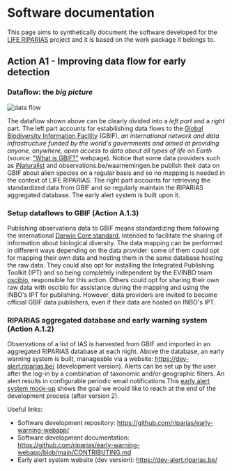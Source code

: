 # Software documentation

This page aims to synthetically document the software developed for the [LIFE RIPARIAS](https://www.riparias.be/) project and it is based on the work package it belongs to.

## Action A1 - Improving data flow for early detection

### Dataflow: the _big picture_

![data flow](https://user-images.githubusercontent.com/33662631/146169367-d271bf3a-edd5-4c2f-a371-2ab7587a3c9a.png)

The dataflow shown above can be clearly divided into a _left part_ and a _right_ part. The left part accounts for estabilishing data flows to the [Global Biodiversity Information Facility](https://www.gbif.org/) (GBIF), _an international network and data infrastructure funded by the world's governments and aimed at providing anyone, anywhere, open access to data about all types of life on Earth_ (source: ["What is GBIF?"](https://www.gbif.org/what-is-gbif) webpage). Notice that some data providers such as [iNaturalist](https://inaturalist.org/) and observations.be/waarnemingen.be publish their data on GBIF about alien species on a regular basis and so no mapping is needed in the context of LIFE RIPARIAS. The right part accounts for retrieving the standardized data from GBIF and so regularly maintain the RIPARIAS aggregated database. The early alert system is built upon it.

### Setup dataflows to GBIF (Action A.1.3)

Publishing observations data to GBIF means standardizing them following the international [Darwin Core standard](https://dwc.tdwg.org/), intended to facilitate the sharing of information about biological diversity. The data mapping can be performed in different ways depending on the data provider: some of them could opt for mapping their own data and hosting them in the same database hosting the raw data. They could also opt for installing the Integrated Publishing Toolkit (IPT) and so being completely independent by the EVINBO team [oscibio](https://oscibio.inbo.be/), responsible for this action. Others could opt for sharing their own raw data with oscibio for assistance during the mapping and using the INBO's IPT for publishing. However, data providers are invited to become official GBIF data publishers, even if their data are hosted on INBO's IPT.

### RIPARIAS aggregated database and early warning system (Action A.1.2)

Observations of a list of IAS is harvested from GBIF and imported in an aggregated RIPARIAS database at each night. Above the database, an early warning system is built, manageable via a website: https://dev-alert.riparias.be/ (development version). Alerts can be set up by the user after the log-in by a combination of taxonomic and/or geographic filters. An alert results in configurable periodic email notifications.This [early alert system mock-up](https://docs.google.com/presentation/d/1axpzA7atQgIpoqcgrxY1tShL77pPQ5ZCFnLYft4Lmo8/edit?usp=sharing) shows the goal we would like to reach at the end of the development process (after version 2).

Useful links:
- Software development repository: https://github.com/riparias/early-warning-webapp/
- Software development documentation: https://github.com/riparias/early-warning-webapp/blob/main/CONTRIBUTING.md
- Early alert system website (dev version): https://dev-alert.riparias.be/
